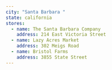 ```yaml
---
city: "Santa Barbara "
state: california
stores:
  - name: The Santa Barbara Company
    address: 214 East Victoria Street
  - name: Lazy Acres Market
    address: 302 Meigs Road
  - name: Bristol Farms
    address: 3855 State Street
---
```

